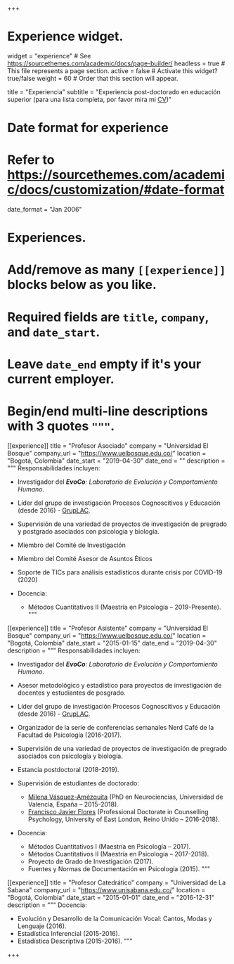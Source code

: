+++
# Experience widget.
widget = "experience"  # See https://sourcethemes.com/academic/docs/page-builder/
headless = true  # This file represents a page section.
active = false  # Activate this widget? true/false
weight = 60  # Order that this section will appear.

title = "Experiencia"
subtitle = "Experiencia post-doctorado en educación superior (para una lista completa, por favor mira mi [CV](/es/files/JDL_CV_es.pdf))"

# Date format for experience
#   Refer to https://sourcethemes.com/academic/docs/customization/#date-format
date_format = "Jan 2006"

# Experiences.
#   Add/remove as many `[[experience]]` blocks below as you like.
#   Required fields are `title`, `company`, and `date_start`.
#   Leave `date_end` empty if it's your current employer.
#   Begin/end multi-line descriptions with 3 quotes `"""`.
[[experience]]
  title = "Profesor Asociado"
  company = "Universidad El Bosque"
  company_url = "https://www.uelbosque.edu.co/"
  location = "Bogotá, Colombia"
  date_start = "2019-04-30"
  date_end = ""
  description = """
  Responsabilidades incluyen:
  
  * Investigador del ***EvoCo**: Laboratorio de Evolución y Comportamiento Humano*.
  * Líder del grupo de investigación Procesos Cognoscitivos y Educación (desde 2016) - [GrupLAC](https://scienti.minciencias.gov.co/gruplac/jsp/visualiza/visualizagr.jsp?nro=00000000001446).
  * Supervisión de una variedad de proyectos de investigación de pregrado y postgrado asociados con psicología y biología.
  * Miembro del Comité de Investigación
  * Miembro del Comité Asesor de Asuntos Éticos
  * Soporte de TICs para análisis estadísticos durante crisis por COVID-19 (2020)
  * Docencia:
  
    * Métodos Cuantitativos II (Maestría en Psicología – 2019-Presente).
  """

[[experience]]
  title = "Profesor Asistente"
  company = "Universidad El Bosque"
  company_url = "https://www.uelbosque.edu.co/"
  location = "Bogotá, Colombia"
  date_start = "2015-01-15"
  date_end = "2019-04-30"
  description = """
  Responsabilidades incluyen:
  
  * Investigador del ***EvoCo**: Laboratorio de Evolución y Comportamiento Humano*.
  * Asesor metodológico y estadístico para proyectos de investigación de docentes y estudiantes de posgrado.
  * Líder del grupo de investigación Procesos Cognoscitivos y Educación (desde 2016) - [GrupLAC](https://scienti.minciencias.gov.co/gruplac/jsp/visualiza/visualizagr.jsp?nro=00000000001446).
  * Organizador de la serie de conferencias semanales Nerd Café de la Facultad de Psicología (2016-2017).
  * Supervisión de una variedad de proyectos de investigación de pregrado asociados con psicología y biología.
  * Estancia postdoctoral (2018-2019).
  * Supervisión de estudiantes de doctorado:
  
    * [Milena Vásquez-Amézquita](https://www.researchgate.net/profile/Milena_Vasquez-Amezquita) (PhD en Neurociencias, Universidad de Valencia, España – 2015-2018).
    * [Francisco Javier Flores](https://www.psychologytoday.com/gb/counselling/francisco-javier-flores-tonbridge-eng/493281) (Professional Doctorate in Counselling Psychology, University of East London, Reino Unido – 2016-2018).
    
  * Docencia:
  
    * Métodos Cuantitativos I (Maestría en Psicología – 2017).
    * Métodos Cuantitativos II (Maestría en Psicología – 2017-2018).
    * Proyecto de Grado de Investigación (2017).
    * Fuentes y Normas de Documentación en Psicología (2015).
  """

[[experience]]
  title = "Profesor Catedrático"
  company = "Universidad de La Sabana"
  company_url = "https://www.unisabana.edu.co/"
  location = "Bogotá, Colombia"
  date_start = "2015-01-01"
  date_end = "2016-12-31"
  description = """
  Docencia:
  
  * Evolución y Desarrollo de la Comunicación Vocal: Cantos, Modas y Lenguaje (2016).
  * Estadística Inferencial (2015-2016).
  * Estadística Descriptiva (2015-2016).
  """

+++
